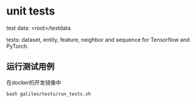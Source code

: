 # unit tests

test data: \<root\>/testdata

tests: dataset, entity, feature, neighbor and sequence for Tensorflow and PyTorch.

## 运行测试用例
在docker的开发镜像中
```
bash galileo/tests/run_tests.sh
```
